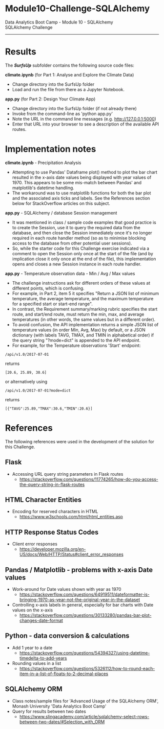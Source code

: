# Module10-Challenge-SQLAlchemy

Data Analytics Boot Camp - Module 10 - SQLAlchemy \
SQLAlchemy Challenge

---

# Results

The ***SurfsUp*** subfolder contains the following source code files:

**climate.ipynb** (for Part 1: Analyse and Explore the Climate Data)<br>
- Change directory into the SurfsUp folder
- Load and run the file from there as a Jupyter Notebook.

**app.py** (for Part 2: Design Your Climate App)<br>
- Change directory into the SurfsUp folder (if not already there)
- Invoke from the command-line as 'python app.py'
- Note the URL in the command line messages (e.g. http://127.0.0.1:5000)
- Enter that URL into your browser to see a description of the available API routes.

# Implementation notes

**climate.ipynb** - Precipitation Analysis
 - Attempting to use Pandas' Dataframe plot() method to plot the bar chart resulted in the x-axis date values being displayed with year values of 1970. This appears to be some mis-match between Pandas' and matplotlib's datetime handling.
 - The workaround was to use matplotlib functions for both the bar plot and the associated axis ticks and labels. See the References section below for StackOverflow articles on this subject.

  **app.py** - SQLAlchemy / database Session management
  - It was mentioned in class / sample code examples that good practice is to create the Session, use it to query the required data from the database, and then close the Session immediately once it's no longer required in each route handler method (so as to minimise blocking access to the database from other potential user sessions).
  - So, while the starter code for this Challenge exercise indicated via a comment to open the Session only once at the start of the file (and by implication close it only once at the end of the file), this implementation opens and closes a new Session instance in each route handler.

 **app.py** - Temperature observation data - Min / Avg / Max values
 - The challenge instructions ask for different orders of these values at different points, which is confusing.
 - For example, in Part 2, item 5 it specifies "Return a JSON list of minimum temperature, the average temperature, and the maximum temperature for a specified start or start-end range".
 - In contrast, the Requirement summary/marking rubric specifies the start route, and start/end route, must return the min, max, and average temperatures (in other words, the same values but in a different order).
 - To avoid confusion, the API implementation returns a simple JSON list of temperature values (in order Min, Avg, Max) by default, or a JSON dictionary (with labels TAVG, TMAX, and TMIN in alphabetical order) if the query string "?mode=dict" is appended to the API endpoint.
 - For example, for the Temperature observations 'Start' endpoint:
 ```
 /api/v1.0/2017-07-01
 ```
 returns
 ```
 [20.6, 25.89, 30.6]
 ```
 or alternatively using
 ```
 /api/v1.0/2017-07-01?mode=dict
```
returns
```
[{"TAVG":25.89,"TMAX":30.6,"TMIN":20.6}]
```

# References

The following references were used in the development of the solution for this Challenge.

## Flask
- Accessing URL query string parameters in Flask routes
    - https://stackoverflow.com/questions/11774265/how-do-you-access-the-query-string-in-flask-routes

## HTML Character Entities

- Encoding for reserved characters in HTML
    - https://www.w3schools.com/html/html_entities.asp

## HTTP Response Status Codes
- Client error responses
    - https://developer.mozilla.org/en-US/docs/Web/HTTP/Status#client_error_responses

## Pandas / Matplotlib - problems with x-axis Date values
- Work-around for Date values shown with year as 1970
    - https://stackoverflow.com/questions/64919511/dateformatter-is-bringing-1970-as-year-not-the-original-year-in-the-dataset
- Controlling x-axis labels in general, especially for bar charts with Date values on the x-axis
    - https://stackoverflow.com/questions/30133280/pandas-bar-plot-changes-date-format

## Python - data conversion & calculations
- Add 1 year to a date
    - https://stackoverflow.com/questions/54394327/using-datetime-timedelta-to-add-years
- Rounding values in a list
    - https://stackoverflow.com/questions/5326112/how-to-round-each-item-in-a-list-of-floats-to-2-decimal-places

## SQLAlchemy ORM
- Class notes/sample files for 'Advanced Usage of the SQLAlchemy ORM', Monash University 'Data Analytics Boot Camp'
- Query for results between two dates
    - https://www.slingacademy.com/article/sqlalchemy-select-rows-between-two-dates/#Selection_with_ORM
